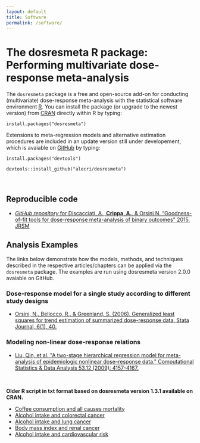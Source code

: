 ```yaml
---
layout: default
title: Software
permalink: /software/
---
```


The dosresmeta R package: Performing multivariate dose-response meta-analysis
========

The `dosresmeta` package is a free and open-source add-on for conducting (multivariate) dose-response meta-analysis with the statistical software environment [R](https://www.r-project.org/).
You can install the package (or upgrade to the newest version) from [CRAN](https://cran.r-project.org/web/packages/dosresmeta/index.html) directly within R by typing:

`install.packages("dosresmeta")`

Extensions to meta-regression models and alternative estimation procedures are included in an update version still under developement, which is avaiable on [GitHub](https://github.com/alecri/dosresmeta) by typing:

`install.packages("devtools")`

`devtools::install_github("alecri/dosresmeta")`

&nbsp;

## Reproducible code

* [*GitHub repository* for Discacciati, A., **Crippa, A.**, & Orsini N.  “Goodness-of-fit tools for dose-response meta-analysis of binary outcomes" 2015. JRSM](https://github.com/anddis/goodness-of-fit-meta-analysis)


## Analysis Examples

The links below demonstrate how the models, methods, and techniques described in the respective articles/chapters can be applied via the `dosresmeta` package. The examples are run using dosresmeta version 2.0.0 avaiable on GitHub.

### **Dose-response model for a single study according to different study designs**

* [Orsini, N., Bellocco, R., & Greenland, S. (2006). Generalized least squares for trend estimation of summarized dose-response data. Stata Journal, 6(1), 40.](http://rpubs.com/alecri/glst)

### **Modeling non-linear dose-response relations**

* [Liu, Qin, et al. "A two-stage hierarchical regression model for meta-analysis of epidemiologic nonlinear dose–response data." Computational Statistics & Data Analysis 53.12 (2009): 4157-4167.](http://rpubs.com/alecri/qinliu)

&nbsp;

**Older R script in txt format based on dosresmeta version 1.3.1 available on CRAN.**

* [Coffee consumption and all causes mortality](/downloads/codes/coffee_mort.txt)
* [Alcohol intake and colorectal cancer](/downloads/codes/alcohol_crc.txt)
* [Alcohol intake and lung cancer](/downloads/codes/alcohol_lc.txt)
* [Body mass index and renal cancer](/downloads/codes/ts_glst_bmi_ex.txt)
* [Alcohol intake and cardiovascular risk](/downloads/codes/ts_glst_alcohol_ex.txt)